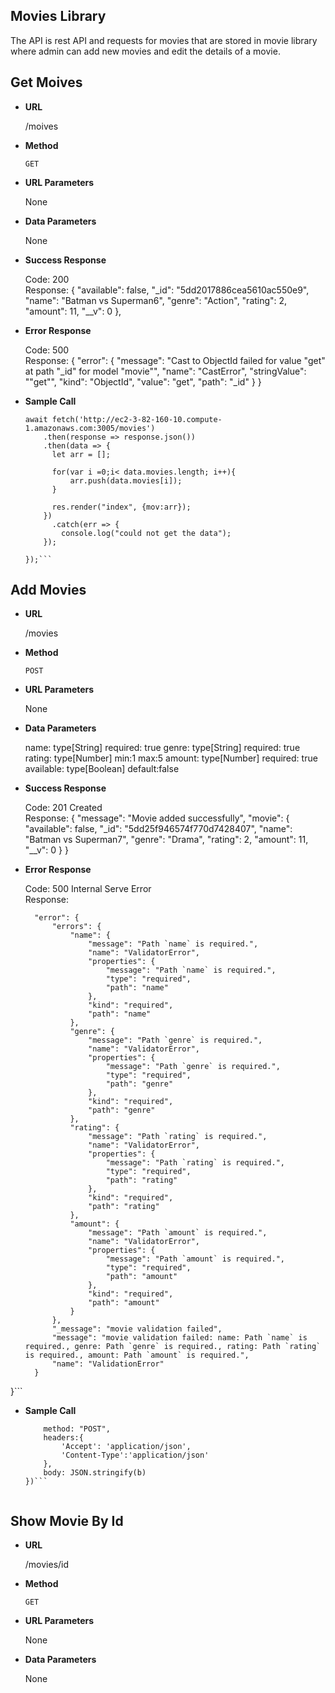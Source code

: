 **Movies Library**
----
The API is rest API and requests for movies that are stored in movie library where admin can add new movies and edit the details of a movie.

**Get Moives**
----
* **URL** 

  /moives

* **Method** 

  `GET`

* **URL Parameters** 

  None

* **Data Parameters** 

  None

* **Success Response** 

  Code: 200 <br />
  Response: {
            "available": false,
            "_id": "5dd2017886cea5610ac550e9",
            "name": "Batman vs Superman6",
            "genre": "Action",
            "rating": 2,
            "amount": 11,
            "__v": 0
  },
  
* **Error Response**

  Code: 500 <br />
  Response: {
    "error": {
        "message": "Cast to ObjectId failed for value \"get\" at path \"_id\" for model \"movie\"",
        "name": "CastError",
        "stringValue": "\"get\"",
        "kind": "ObjectId",
        "value": "get",
        "path": "_id"
    }
}

* **Sample Call**

   ```app.get("/movies", async(req, res)=>{
   await fetch('http://ec2-3-82-160-10.compute-1.amazonaws.com:3005/movies')
       .then(response => response.json())
       .then(data => {
         let arr = [];

         for(var i =0;i< data.movies.length; i++){
             arr.push(data.movies[i]);
         }

         res.render("index", {mov:arr});
       })    
         .catch(err => {
           console.log("could not get the data");
       });
    
  });```
  
**Add Movies**
----

* **URL**

  /movies

* **Method**

  `POST`
  
* **URL Parameters** 

  None
  
* **Data Parameters** 

  name: 
    type[String]
    required: true
  genre: 
    type[String]
    required: true
  rating:
    type[Number]
    min:1
    max:5
  amount:
    type[Number]
    required: true
  available:
    type[Boolean]
    default:false

* **Success Response** 

  Code: 201 Created <br />
  Response: {
    "message": "Movie added successfully",
    "movie": {
        "available": false,
        "_id": "5dd25f946574f770d7428407",
        "name": "Batman vs Superman7",
        "genre": "Drama",
        "rating": 2,
        "amount": 11,
        "__v": 0
    }
}

* **Error Response**

  Code: 500 Internal Serve Error<br />
  Response: 
  
  ```{
    "error": {
        "errors": {
            "name": {
                "message": "Path `name` is required.",
                "name": "ValidatorError",
                "properties": {
                    "message": "Path `name` is required.",
                    "type": "required",
                    "path": "name"
                },
                "kind": "required",
                "path": "name"
            },
            "genre": {
                "message": "Path `genre` is required.",
                "name": "ValidatorError",
                "properties": {
                    "message": "Path `genre` is required.",
                    "type": "required",
                    "path": "genre"
                },
                "kind": "required",
                "path": "genre"
            },
            "rating": {
                "message": "Path `rating` is required.",
                "name": "ValidatorError",
                "properties": {
                    "message": "Path `rating` is required.",
                    "type": "required",
                    "path": "rating"
                },
                "kind": "required",
                "path": "rating"
            },
            "amount": {
                "message": "Path `amount` is required.",
                "name": "ValidatorError",
                "properties": {
                    "message": "Path `amount` is required.",
                    "type": "required",
                    "path": "amount"
                },
                "kind": "required",
                "path": "amount"
            }
        },
        "_message": "movie validation failed",
        "message": "movie validation failed: name: Path `name` is required., genre: Path `genre` is required., rating: Path `rating` is required., amount: Path `amount` is required.",
        "name": "ValidationError"
    }
}```

* **Sample Call**
  ```fetch("http://ec2-3-82-160-10.compute-1.amazonaws.com:3005/movies", {
      method: "POST",
      headers:{
          'Accept': 'application/json',
          'Content-Type':'application/json'
      },
      body: JSON.stringify(b)
  })```
  

**Show Movie By Id**
----

* **URL**

  /movies/id

* **Method**

  `GET`
  
* **URL Parameters** 

  None
  
* **Data Parameters**
  
  None

